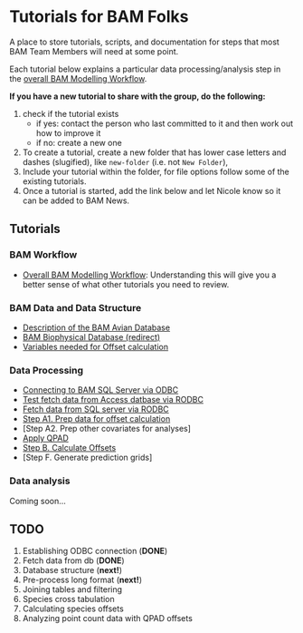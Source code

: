 # Tutorials for BAM Folks

A place to store tutorials, scripts, and documentation for steps that most BAM Team Members will need at some point.

Each tutorial below explains a particular data processing/analysis step in the [overall BAM Modelling Workflow](https://github.com/borealbirds/tutorials/blob/master/overall-bam-modelling-workflow/README.md). 

**If you have a new tutorial to share with the group, do the following:**

1. check if the tutorial exists
    * if yes: contact the person who last committed to it and then work out how to improve it
    * if no: create a new one
2. To create a tutorial, create a new folder that has lower case letters and dashes (slugified), like `new-folder` (i.e. not `New Folder`),
2. Include your tutorial within the folder, for file options follow some of the existing tutorials.
4. Once a tutorial is started, add the link below and let Nicole know so it can be added to BAM News. 

## Tutorials

### BAM Workflow
* [Overall BAM Modelling Workflow](https://github.com/borealbirds/tutorials/blob/master/overall-bam-modelling-workflow/README.md): Understanding this will give you a better sense of what other tutorials you need to review.

### BAM Data and Data Structure
* [Description of the BAM Avian Database](https://github.com/borealbirds/tutorials/blob/master/avian-database-structure/README.md)
* [BAM Biophysical Database (redirect)](https://github.com/borealbirds/tutorials/blob/master/biophysical-data/README.Rmd)
* [Variables needed for Offset calculation](https://github.com/borealbirds/tutorials/blob/master/biophysical-data/README.Rmd#offset-variables)

### Data Processing

* [Connecting to BAM SQL Server via ODBC](https://github.com/borealbirds/tutorials/blob/master/establish-odbc-to-sql-server/README.md)
* [Test fetch data from Access datbase via RODBC](https://github.com/borealbirds/tutorials/blob/master/testing-odbc-to-r-connection/testing-odbc-to-r-connection.md)
* [Fetch data from SQL server via RODBC](https://github.com/borealbirds/tutorials/blob/master/fetch-data-from-sql-server-to-r/README.Rmd)
* [Step A1. Prep data for offset calculation](https://github.com/borealbirds/tutorials/blob/master/prep-for-offset-creation/README.md)
* [Step A2. Prep other covariates for analyses]
* [Apply QPAD](https://github.com/borealbirds/tutorials/tree/master/apply-qpad/README.md)
* [Step B. Calculate Offsets](https://github.com/borealbirds/tutorials/blob/master/offset-estimation/README.md)
* [Step F. Generate prediction grids]

### Data analysis

Coming soon...

## TODO

1. Establishing ODBC connection (**DONE**)
2. Fetch data from db (**DONE**)
3. Database structure (**next!**)
4. Pre-process long format (**next!**)
5. Joining tables and filtering 
6. Species cross tabulation
7. Calculating species offsets
8. Analyzing point count data with QPAD offsets
